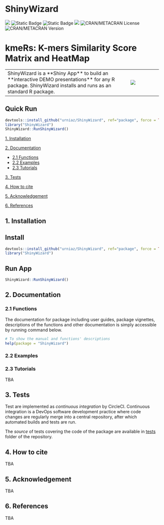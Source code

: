# ShinyWizard 
![](https://img.shields.io/badge/%20Bioconductor%20BiocCheck-true-green.svg)  ![Static Badge](https://img.shields.io/badge/A-brightgreen?style=flat&logo=Codacy&label=code%20quality)  ![Static Badge](https://img.shields.io/badge/3%25-red?style=flat&logo=Codacy&label=coverage)  ![](https://img.shields.io/badge/build-passing-brightgreen?style=flat&label=circleci)  ![CRAN/METACRAN License](https://img.shields.io/cran/l/ShinyWizard)  ![CRAN/METACRAN Version](https://img.shields.io/cran/v/ShinyWizard)


# kmeRs: K-mers Similarity Score Matrix and HeatMap

<table width="100%" border="0">
  <tbody><tr>
    <td width="80%">ShinyWizard is a **Shiny App** to build an **interactive DEMO presentations** for any R package. ShinyWizard installs and runs as an standard R package.</td>
    <td width="20%"><img src="https://github.com/urniaz/ShinyWizard/blob/package/inst/source/www/img/logo.png"></td>
  </tr>
</tbody></table>

## Quick Run 

```r
devtools::install_github("urniaz/ShinyWizard", ref="package", force = TRUE)
library("ShinyWizard")
ShinyWizard::RunShinyWizard()
```

[1. Installation](#1-installation)

[2. Documentation](#2-documentation)
- [2.1 Functions](#21-functions)
- [2.2 Examples](#22-examples)
- [2.3 Tutorials](#23-tutorials)
    
[3. Tests](#3-tests)

[4. How to cite](#4-how-to-cite)

[5. Acknowledgement](#5-acknowledgement)

[6. References](#6-references)


## 1. Installation

## Install 

```r
devtools::install_github("urniaz/ShinyWizard", ref="package", force = TRUE)
library("ShinyWizard")
```
## Run App

```r
ShinyWizard::RunShinyWizard()
```

## 2. Documentation

### 2.1 Functions
The documentation for package including user guides, package vignettes, descriptions of the functions and other documentation is simply accessible by running command below.

```r
# To show the manual and functions' descriptions 
help(package = "ShinyWizard")
```

### 2.2 Examples



### 2.3 Tutorials

TBA


## 3. Tests

Test are implemented as *continuous integration* by CircleCI. Continuous integration is a DevOps software development practice where code changes are regularly merge into a central repository, after which automated builds and tests are run.

The *source* of tests covering the code of the package are available in [tests](https://github.com/urniaz/ShinyWizard/blob/master/tests) folder of the repository.


## 4. How to cite

TBA


## 5. Acknowledgement

TBA


## 6. References

TBA
